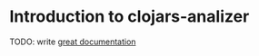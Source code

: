 # Introduction to clojars-analizer

TODO: write [great documentation](http://jacobian.org/writing/what-to-write/)
